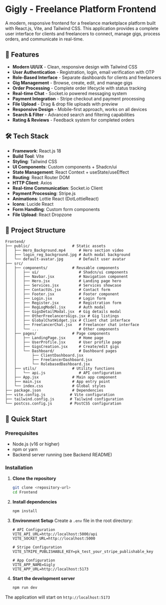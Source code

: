 # Gigly - Freelance Platform Frontend

A modern, responsive frontend for a freelance marketplace platform built with React.js, Vite, and Tailwind CSS. This application provides a complete user interface for clients and freelancers to connect, manage gigs, process orders, and communicate in real-time.

## 🚀 Features

- **Modern UI/UX** - Clean, responsive design with Tailwind CSS
- **User Authentication** - Registration, login, email verification with OTP
- **Role-Based Interface** - Separate dashboards for clients and freelancers
- **Gig Management** - Browse, create, edit, and manage gigs
- **Order Processing** - Complete order lifecycle with status tracking
- **Real-time Chat** - Socket.io powered messaging system
- **Payment Integration** - Stripe checkout and payment processing
- **File Upload** - Drag & drop file uploads with preview
- **Responsive Design** - Mobile-first approach, works on all devices
- **Search & Filter** - Advanced search and filtering capabilities
- **Rating & Reviews** - Feedback system for completed orders

## 🛠️ Tech Stack

- **Framework**: React.js 18
- **Build Tool**: Vite
- **Styling**: Tailwind CSS
- **UI Components**: Custom components + Shadcn/ui
- **State Management**: React Context + useState/useEffect
- **Routing**: React Router DOM
- **HTTP Client**: Axios
- **Real-time Communication**: Socket.io Client
- **Payment Processing**: Stripe.js
- **Animations**: Lottie React (DotLottieReact)
- **Icons**: Lucide React
- **Form Handling**: Custom form components
- **File Upload**: React Dropzone

## 📁 Project Structure

```
Frontend/
├── public/                   # Static assets
│   ├── Hero_Background.mp4      # Hero section video
│   ├── login_reg_background.jpg # Auth modal background
│   └── default-avatar.jpg       # Default user avatar
├── src/
│   ├── components/           # Reusable components
│   │   ├── ui/                  # Shadcn/ui components
│   │   ├── Navbar.jsx           # Navigation component
│   │   ├── Hero.jsx             # Landing page hero
│   │   ├── Services.jsx         # Services showcase
│   │   ├── ContactUs.jsx        # Contact form
│   │   ├── Footer.jsx           # Footer component
│   │   ├── Login.jsx            # Login form
│   │   ├── Register.jsx         # Registration form
│   │   ├── RegLogModel.jsx      # Auth modal
│   │   ├── GigsDetailModal.jsx  # Gig details modal
│   │   ├── OtherFreelancersGigs.jsx # Gig listings
│   │   ├── GlobalChatWidget.jsx # Client chat interface
│   │   ├── FreelancerChat.jsx   # Freelancer chat interface
│   │   └── ...                  # Other components
│   ├── pages/                # Page components
│   │   ├── LandingPage.jsx      # Home page
│   │   ├── UserProfile.jsx      # User profile page
│   │   ├── GigsCreation.jsx     # Create/edit gigs
│   │   └── Dashboard/           # Dashboard pages
│   │       ├── ClientDashboard.jsx
│   │       ├── FreelancerDashboard.jsx
│   │       └── RolebasedDashboard.jsx
│   ├── utils/                # Utility functions
│   │   └── api.js               # API configuration
│   ├── App.jsx               # Main app component
│   ├── main.jsx              # App entry point
│   └── index.css             # Global styles
├── package.json              # Dependencies
├── vite.config.js           # Vite configuration
├── tailwind.config.js       # Tailwind configuration
└── postcss.config.js        # PostCSS configuration
```

## 🚀 Quick Start

### Prerequisites

- Node.js (v16 or higher)
- npm or yarn
- Backend server running (see Backend README)

### Installation

1. **Clone the repository**

   ```bash
   git clone <repository-url>
   cd Frontend
   ```

2. **Install dependencies**

   ```bash
   npm install
   ```

3. **Environment Setup**
   Create a `.env` file in the root directory:

   ```env
   # API Configuration
   VITE_API_URL=http://localhost:5000/api
   VITE_SOCKET_URL=http://localhost:5000

   # Stripe Configuration
   VITE_STRIPE_PUBLISHABLE_KEY=pk_test_your_stripe_publishable_key

   # App Configuration
   VITE_APP_NAME=Gigly
   VITE_APP_URL=http://localhost:5173
   ```

4. **Start the development server**
   ```bash
   npm run dev
   ```

The application will start on `http://localhost:5173`
